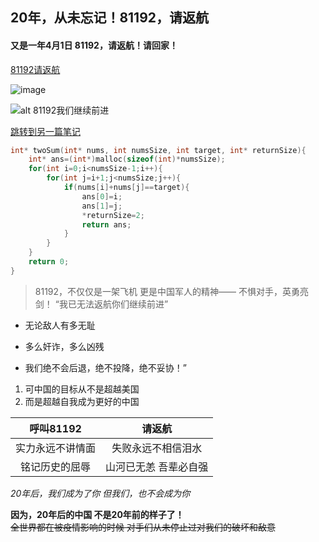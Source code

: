 ## 20年，从未忘记！81192，请返航
#### 又是一年4月1日 81192，请返航！请回家！

[81192请返航](https://mbd.baidu.com/newspage/data/landingsuper?context=%7B%22nid%22%3A%22news_9824726861978634365%22%7D&n_type=0&p_from=1)

![image](C:\Users\Administrator\Desktop\pic.jpeg)   

![alt 81192我们继续前进](https://pics6.baidu.com/feed/bd315c6034a85edfd5a1658e065e412bdd547504.jpeg?token=62345fb8ea8bd0f8067e5f27a77d6a22)

[跳转到另一篇笔记](./note.md)

```C
int* twoSum(int* nums, int numsSize, int target, int* returnSize){
    int* ans=(int*)malloc(sizeof(int)*numsSize);
    for(int i=0;i<numsSize-1;i++){
        for(int j=i+1;j<numsSize;j++){
            if(nums[i]+nums[j]==target){
                ans[0]=i;
                ans[1]=j;
                *returnSize=2;
                return ans;
            }
        }
    }
    return 0;
}
```

>81192，不仅仅是一架飞机
>更是中国军人的精神——
>不惧对手，英勇亮剑！
>“我已无法返航你们继续前进”

* 无论敌人有多无耻
+ 多么奸诈，多么凶残
- 我们绝不会后退，绝不投降，绝不妥协！”

1. 可中国的目标从不是超越美国
2. 而是超越自我成为更好的中国

|  呼叫81192     | 请返航              |
|  :-----------: | :-----------------: |
| 实力永远不讲情面| 失败永远不相信泪水   |
| 铭记历史的屈辱  | 山河已无恙 吾辈必自强|

*20年后，我们成为了你
但我们，也不会成为你*  

**因为，20年后的中国
不是20年前的样子了！**  
~~全世界都在被疫情影响的时候
对手们从未停止过对我们的破坏和敌意~~
